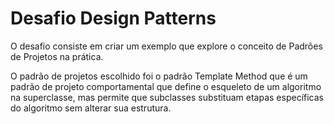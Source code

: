 # Desafio Design Patterns

O desafio consiste em criar um exemplo que explore o conceito de Padrões de Projetos na prática.

O padrão de projetos escolhido foi o padrão Template Method que é um padrão de projeto comportamental que define o esqueleto de um algoritmo na superclasse, mas permite que subclasses substituam etapas específicas do algoritmo sem alterar sua estrutura.